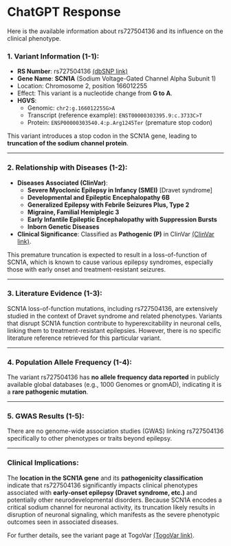 # ChatGPT Response

Here is the available information about rs727504136 and its influence on the clinical phenotype.

### 1. Variant Information (1-1):
- **RS Number**: rs727504136 [(dbSNP link)](https://identifiers.org/dbsnp/rs727504136)
- **Gene Name**: **SCN1A** (Sodium Voltage-Gated Channel Alpha Subunit 1)
- Location: Chromosome 2, position 166012255
- Effect: This variant is a nucleotide change from **G to A**.
- **HGVS**:
  - Genomic: `chr2:g.166012255G>A`
  - Transcript (reference example): `ENST00000303395.9:c.3733C>T`
  - Protein: `ENSP00000303540.4:p.Arg1245Ter` (premature stop codon)

This variant introduces a stop codon in the SCN1A gene, leading to **truncation of the sodium channel protein**.

---

### 2. Relationship with Diseases (1-2):
- **Diseases Associated (ClinVar)**:
  - **Severe Myoclonic Epilepsy in Infancy (SMEI)** [Dravet syndrome]
  - **Developmental and Epileptic Encephalopathy 6B**
  - **Generalized Epilepsy with Febrile Seizures Plus, Type 2**
  - **Migraine, Familial Hemiplegic 3**
  - **Early Infantile Epileptic Encephalopathy with Suppression Bursts**
  - **Inborn Genetic Diseases**
- **Clinical Significance**: Classified as **Pathogenic (P)** in ClinVar [(ClinVar link)](https://www.ncbi.nlm.nih.gov/clinvar/variation/167639).

This premature truncation is expected to result in a loss-of-function of SCN1A, which is known to cause various epilepsy syndromes, especially those with early onset and treatment-resistant seizures.

---

### 3. Literature Evidence (1-3):
SCN1A loss-of-function mutations, including rs727504136, are extensively studied in the context of Dravet syndrome and related phenotypes. Variants that disrupt SCN1A function contribute to hyperexcitability in neuronal cells, linking them to treatment-resistant epilepsies. However, there is no specific literature reference retrieved for this particular variant.

---

### 4. Population Allele Frequency (1-4):
The variant rs727504136 has **no allele frequency data reported** in publicly available global databases (e.g., 1000 Genomes or gnomAD), indicating it is a **rare pathogenic mutation**.

---

### 5. GWAS Results (1-5):
There are no genome-wide association studies (GWAS) linking rs727504136 specifically to other phenotypes or traits beyond epilepsy.

---

### Clinical Implications:
The **location in the SCN1A gene** and its **pathogenicity classification** indicate that rs727504136 significantly impacts clinical phenotypes associated with **early-onset epilepsy (Dravet syndrome, etc.)** and potentially other neurodevelopmental disorders. Because SCN1A encodes a critical sodium channel for neuronal activity, its truncation likely results in disruption of neuronal signaling, which manifests as the severe phenotypic outcomes seen in associated diseases.

For further details, see the variant page at TogoVar [(TogoVar link)](https://togovar.biosciencedbc.jp/variant/rs727504136).
